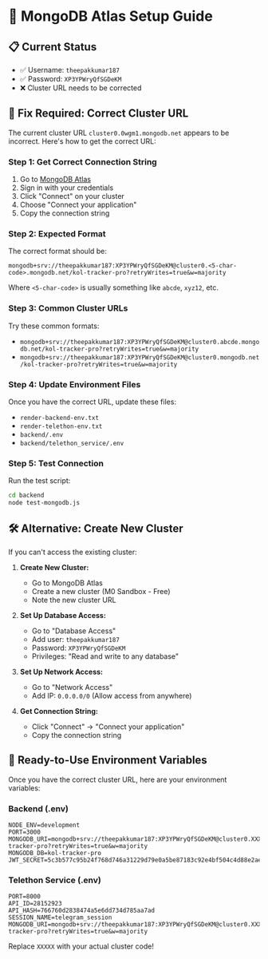 # 🚀 MongoDB Atlas Setup Guide

## 📋 **Current Status**
- ✅ Username: `theepakkumar187`
- ✅ Password: `XP3YPWryQfSGDeKM`
- ❌ Cluster URL needs to be corrected

## 🔧 **Fix Required: Correct Cluster URL**

The current cluster URL `cluster0.0wgm1.mongodb.net` appears to be incorrect. Here's how to get the correct URL:

### **Step 1: Get Correct Connection String**
1. Go to [MongoDB Atlas](https://cloud.mongodb.com/)
2. Sign in with your credentials
3. Click "Connect" on your cluster
4. Choose "Connect your application"
5. Copy the connection string

### **Step 2: Expected Format**
The correct format should be:
```
mongodb+srv://theepakkumar187:XP3YPWryQfSGDeKM@cluster0.<5-char-code>.mongodb.net/kol-tracker-pro?retryWrites=true&w=majority
```

Where `<5-char-code>` is usually something like `abcde`, `xyz12`, etc.

### **Step 3: Common Cluster URLs**
Try these common formats:
- `mongodb+srv://theepakkumar187:XP3YPWryQfSGDeKM@cluster0.abcde.mongodb.net/kol-tracker-pro?retryWrites=true&w=majority`
- `mongodb+srv://theepakkumar187:XP3YPWryQfSGDeKM@cluster0.mongodb.net/kol-tracker-pro?retryWrites=true&w=majority`

### **Step 4: Update Environment Files**
Once you have the correct URL, update these files:
- `render-backend-env.txt`
- `render-telethon-env.txt`
- `backend/.env`
- `backend/telethon_service/.env`

### **Step 5: Test Connection**
Run the test script:
```bash
cd backend
node test-mongodb.js
```

## 🛠️ **Alternative: Create New Cluster**
If you can't access the existing cluster:

1. **Create New Cluster:**
   - Go to MongoDB Atlas
   - Create a new cluster (M0 Sandbox - Free)
   - Note the new cluster URL

2. **Set Up Database Access:**
   - Go to "Database Access"
   - Add user: `theepakkumar187`
   - Password: `XP3YPWryQfSGDeKM`
   - Privileges: "Read and write to any database"

3. **Set Up Network Access:**
   - Go to "Network Access"
   - Add IP: `0.0.0.0/0` (Allow access from anywhere)

4. **Get Connection String:**
   - Click "Connect" → "Connect your application"
   - Copy the connection string

## 📝 **Ready-to-Use Environment Variables**
Once you have the correct cluster URL, here are your environment variables:

### **Backend (.env)**
```
NODE_ENV=development
PORT=3000
MONGODB_URI=mongodb+srv://theepakkumar187:XP3YPWryQfSGDeKM@cluster0.XXXXX.mongodb.net/kol-tracker-pro?retryWrites=true&w=majority
MONGODB_DB=kol-tracker-pro
JWT_SECRET=5c3b577c95b24f768d746a31229d79e0a5be87183c92e4bf504c4d88e2ae5957a90aa61e6900fd7425f739e3c5f44f5b84fa3554cadbccefb95e2223736669f8
```

### **Telethon Service (.env)**
```
PORT=8000
API_ID=28152923
API_HASH=766760d2838474a5e6dd734d785aa7ad
SESSION_NAME=telegram_session
MONGODB_URI=mongodb+srv://theepakkumar187:XP3YPWryQfSGDeKM@cluster0.XXXXX.mongodb.net/kol-tracker-pro?retryWrites=true&w=majority
```

Replace `XXXXX` with your actual cluster code! 